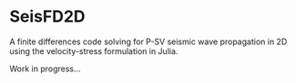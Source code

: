 # SeisFD2D
A finite differences code solving for P-SV seismic wave propagation in 2D using the velocity-stress formulation in Julia. 

Work in progress...
